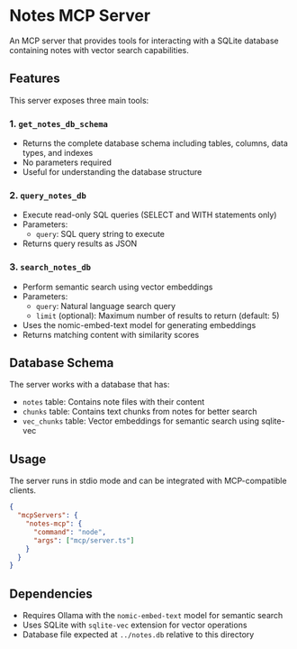 # Notes MCP Server

An MCP server that provides tools for interacting with a SQLite database containing notes with vector search capabilities.

## Features

This server exposes three main tools:

### 1. `get_notes_db_schema`

- Returns the complete database schema including tables, columns, data types, and indexes
- No parameters required
- Useful for understanding the database structure

### 2. `query_notes_db`

- Execute read-only SQL queries (SELECT and WITH statements only)
- Parameters:
  - `query`: SQL query string to execute
- Returns query results as JSON

### 3. `search_notes_db`

- Perform semantic search using vector embeddings
- Parameters:
  - `query`: Natural language search query
  - `limit` (optional): Maximum number of results to return (default: 5)
- Uses the nomic-embed-text model for generating embeddings
- Returns matching content with similarity scores

## Database Schema

The server works with a database that has:

- `notes` table: Contains note files with their content
- `chunks` table: Contains text chunks from notes for better search
- `vec_chunks` table: Vector embeddings for semantic search using sqlite-vec

## Usage

The server runs in stdio mode and can be integrated with MCP-compatible clients.

```json
{
  "mcpServers": {
    "notes-mcp": {
      "command": "node",
      "args": ["mcp/server.ts"]
    }
  }
}
```

## Dependencies

- Requires Ollama with the `nomic-embed-text` model for semantic search
- Uses SQLite with `sqlite-vec` extension for vector operations
- Database file expected at `../notes.db` relative to this directory
